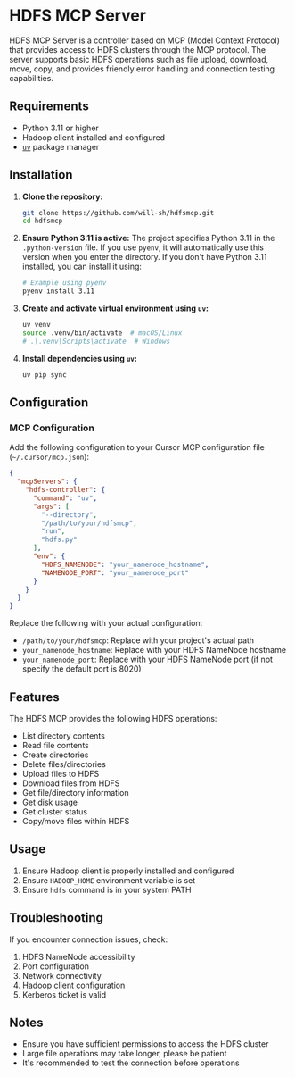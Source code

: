 # HDFS MCP Server

HDFS MCP Server is a controller based on MCP (Model Context Protocol) that provides access to HDFS clusters through the MCP protocol. The server supports basic HDFS operations such as file upload, download, move, copy, and provides friendly error handling and connection testing capabilities.

## Requirements

- Python 3.11 or higher
- Hadoop client installed and configured
- [`uv`](https://docs.astral.sh/uv/) package manager

## Installation

1. **Clone the repository:**
    ```bash
    git clone https://github.com/will-sh/hdfsmcp.git
    cd hdfsmcp
    ```

2. **Ensure Python 3.11 is active:**
    The project specifies Python 3.11 in the `.python-version` file. If you use `pyenv`, it will automatically use this version when you enter the directory.
    If you don't have Python 3.11 installed, you can install it using:
    ```bash
    # Example using pyenv
    pyenv install 3.11
    ```

3. **Create and activate virtual environment using `uv`:**
    ```bash
    uv venv
    source .venv/bin/activate  # macOS/Linux
    # .\.venv\Scripts\activate  # Windows
    ```

4. **Install dependencies using `uv`:**
    ```bash
    uv pip sync
    ```

## Configuration

### MCP Configuration

Add the following configuration to your Cursor MCP configuration file (`~/.cursor/mcp.json`):

```json
{
  "mcpServers": {
    "hdfs-controller": {
      "command": "uv",
      "args": [
        "--directory",
        "/path/to/your/hdfsmcp",
        "run",
        "hdfs.py"
      ],
      "env": {
        "HDFS_NAMENODE": "your_namenode_hostname",
        "NAMENODE_PORT": "your_namenode_port"
      }
    }
  }
}
```

Replace the following with your actual configuration:
- `/path/to/your/hdfsmcp`: Replace with your project's actual path
- `your_namenode_hostname`: Replace with your HDFS NameNode hostname
- `your_namenode_port`: Replace with your HDFS NameNode port (if not specify the default port is 8020)

## Features

The HDFS MCP provides the following HDFS operations:

- List directory contents
- Read file contents
- Create directories
- Delete files/directories
- Upload files to HDFS
- Download files from HDFS
- Get file/directory information
- Get disk usage
- Get cluster status
- Copy/move files within HDFS

## Usage

1. Ensure Hadoop client is properly installed and configured
2. Ensure `HADOOP_HOME` environment variable is set
3. Ensure `hdfs` command is in your system PATH

## Troubleshooting

If you encounter connection issues, check:

1. HDFS NameNode accessibility
2. Port configuration
3. Network connectivity
4. Hadoop client configuration
5. Kerberos ticket is valid

## Notes

- Ensure you have sufficient permissions to access the HDFS cluster
- Large file operations may take longer, please be patient
- It's recommended to test the connection before operations